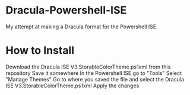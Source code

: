 # Dracula-Powershell-ISE
My attempt at making a Dracula format for the Powershell ISE.

# How to Install
Download the Dracula ISE V3.StorableColorTheme.ps1xml from this repository
Save it somewhere
In the Powershell ISE go to "Tools"
Select "Manage Themes"
Go to where you saved the file and select the Dracula ISE V3.StorableColorTheme.ps1xml
Apply the changes
